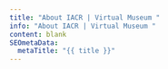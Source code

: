 ```yaml
---
title: "About IACR | Virtual Museum "
info: "About IACR | Virtual Museum "
content: blank
SEOmetaData:
  metaTitle: "{{ title }}"
---
```

